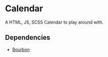 # Calendar

A HTML, JS, SCSS Calendar to play around with.

## Dependencies
* [Bourbon](https://github.com/thoughtbot/bourbon)
